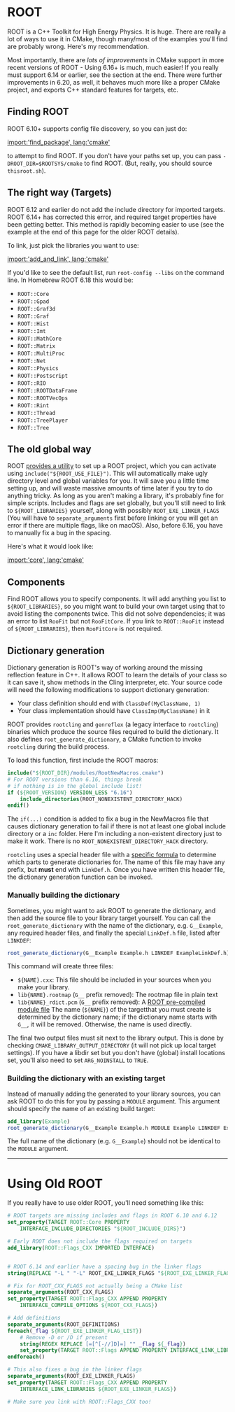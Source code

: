 # ROOT

ROOT is a C++ Toolkit for High Energy Physics. It is huge. There are really a lot of ways to use it in CMake, though many/most of the examples you'll find are probably wrong. Here's my recommendation.

Most importantly, there are _lots of improvements_ in CMake support in more recent versions of ROOT - Using 6.16+ is much, much easier! If you really must support 6.14 or earlier, see the section at the end. There were further improvements in 6.20, as well, it behaves much more like a proper CMake project, and exports C++ standard features for targets, etc.

## Finding ROOT

ROOT 6.10+ supports config file discovery, so you can just do:

[import:'find_package', lang:'cmake'](../../examples/root-simple/CMakeLists.txt)

to attempt to find ROOT. If you don't have your paths set up, you can pass `-DROOT_DIR=$ROOTSYS/cmake` to find ROOT. (But, really, you should source `thisroot.sh`).

## The right way (Targets)

ROOT 6.12 and earlier do not add the include directory for imported targets. ROOT 6.14+ has corrected this error, and required target properties have been getting better. This method is rapidly becoming easier to use (see the example at the end of this page for the older ROOT details).

To link, just pick the libraries you want to use:

[import:'add_and_link', lang:'cmake'](../../examples/root-simple/CMakeLists.txt)

If you'd like to see the default list, run `root-config --libs` on the command line. In Homebrew ROOT 6.18 this would be:

- `ROOT::Core`
- `ROOT::Gpad`
- `ROOT::Graf3d`
- `ROOT::Graf`
- `ROOT::Hist`
- `ROOT::Imt`
- `ROOT::MathCore`
- `ROOT::Matrix`
- `ROOT::MultiProc`
- `ROOT::Net`
- `ROOT::Physics`
- `ROOT::Postscript`
- `ROOT::RIO`
- `ROOT::ROOTDataFrame`
- `ROOT::ROOTVecOps`
- `ROOT::Rint`
- `ROOT::Thread`
- `ROOT::TreePlayer`
- `ROOT::Tree`

## The old global way

ROOT [provides a utility](https://root.cern.ch/how/integrate-root-my-project-cmake) to set up a ROOT project, which you can activate using `include("${ROOT_USE_FILE}")`. This will automatically make ugly directory level and global variables for you. It will save you a little time setting up, and will waste massive amounts of time later if you try to do anything tricky. As long as you aren't making a library, it's probably fine for simple scripts. Includes and flags are set globally, but you'll still need to link to `${ROOT_LIBRARIES}` yourself, along with possibly `ROOT_EXE_LINKER_FLAGS` (You will have to `separate_arguments` first before linking or you will get an error if there are multiple flags, like on macOS). Also, before 6.16, you have to manually fix a bug in the spacing.

Here's what it would look like:

[import:'core', lang:'cmake'](../../examples/root-usefile/CMakeLists.txt)

## Components

Find ROOT allows you to specify components. It will add anything you list to `${ROOT_LIBRARIES}`, so you might want to build your own target using that to avoid listing the components twice. This did not solve dependencies; it was an error to list `RooFit` but not `RooFitCore`. If you link to `ROOT::RooFit` instead of `${ROOT_LIBRARIES}`, then `RooFitCore` is not required.

## Dictionary generation

Dictionary generation is ROOT's way of working around the missing reflection feature in C++. It allows ROOT to learn the details of your class so it can save it, show methods in the Cling interpreter, etc. Your source code will need the following modifications to support dictionary generation:

- Your class definition should end with `ClassDef(MyClassName, 1)`
- Your class implementation should have `ClassImp(MyClassName)` in it

ROOT provides `rootcling` and `genreflex` (a legacy interface to `rootcling`) binaries which produce the source files required to build the dictionary. It also defines `root_generate_dictionary`, a CMake function to invoke `rootcling` during the build process.

To load this function, first include the ROOT macros:

```cmake
include("${ROOT_DIR}/modules/RootNewMacros.cmake")
# For ROOT versions than 6.16, things break
# if nothing is in the global include list!
if (${ROOT_VERSION} VERSION_LESS "6.16")
    include_directories(ROOT_NONEXISTENT_DIRECTORY_HACK)
endif()
```

The `if(...)` condition is added to fix a bug in the NewMacros file that causes dictionary generation to fail if there is not at least one global include directory or a `inc` folder. Here I'm including a non-existent directory just to make it work. There is no `ROOT_NONEXISTENT_DIRECTORY_HACK` directory.

`rootcling` uses a special header file with a [specific formula][linkdef-root] to determine which parts to generate dictionaries for. The name of this file may have any prefix, but **must** end with `LinkDef.h`. Once you have written this header file, the dictionary generation function can be invoked.

### Manually building the dictionary

Sometimes, you might want to ask ROOT to generate the dictionary, and then add the source file to your library target yourself. You can call the `root_generate_dictionary` with the name of the dictionary, e.g. `G__Example`, any required header files, and finally the special `LinkDef.h` file, listed after `LINKDEF`:

```cmake
root_generate_dictionary(G__Example Example.h LINKDEF ExampleLinkDef.h)
```

This command will create three files:

- `${NAME}.cxx`: This file should be included in your sources when you make your library.
- `lib{NAME}.rootmap` (`G__` prefix removed): The rootmap file in plain text
- `lib{NAME}_rdict.pcm` (`G__` prefix removed): A [ROOT pre-compiled module file][]
  The name (`${NAME}`) of the targetthat you must create is determined by the dictionary name; if the dictionary name starts with `G__`, it will be removed. Otherwise, the name is used directly.

The final two output files must sit next to the library output. This is done by checking `CMAKE_LIBRARY_OUTPUT_DIRECTORY` (it will not pick up local target settings). If you have a libdir set but you don't have (global) install locations set, you'll also need to set `ARG_NOINSTALL` to `TRUE`.

### Building the dictionary with an existing target

Instead of manually adding the generated to your library sources, you can ask ROOT to do this for you by passing a `MODULE` argument. This argument should specify the name of an existing build target:

```cmake
add_library(Example)
root_generate_dictionary(G__Example Example.h MODULE Example LINKDEF ExampleLinkDef.h)
```

The full name of the dictionary (e.g. `G__Example`) should not be identical to the `MODULE` argument.

[linkdef-root]: https://root.cern.ch/selecting-dictionary-entries-linkdefh
[root pre-compiled module file]: https://inspirehep.net/literature/1413967

---

# Using Old ROOT

If you really have to use older ROOT, you'll need something like this:

```cmake
# ROOT targets are missing includes and flags in ROOT 6.10 and 6.12
set_property(TARGET ROOT::Core PROPERTY
    INTERFACE_INCLUDE_DIRECTORIES "${ROOT_INCLUDE_DIRS}")

# Early ROOT does not include the flags required on targets
add_library(ROOT::Flags_CXX IMPORTED INTERFACE)


# ROOT 6.14 and earlier have a spacing bug in the linker flags
string(REPLACE "-L " "-L" ROOT_EXE_LINKER_FLAGS "${ROOT_EXE_LINKER_FLAGS}")

# Fix for ROOT_CXX_FLAGS not actually being a CMake list
separate_arguments(ROOT_CXX_FLAGS)
set_property(TARGET ROOT::Flags_CXX APPEND PROPERTY
    INTERFACE_COMPILE_OPTIONS ${ROOT_CXX_FLAGS})

# Add definitions
separate_arguments(ROOT_DEFINITIONS)
foreach(_flag ${ROOT_EXE_LINKER_FLAG_LIST})
    # Remove -D or /D if present
    string(REGEX REPLACE [=[^[-//]D]=] "" _flag ${_flag})
    set_property(TARGET ROOT::Flags APPEND PROPERTY INTERFACE_LINK_LIBRARIES ${_flag})
endforeach()

# This also fixes a bug in the linker flags
separate_arguments(ROOT_EXE_LINKER_FLAGS)
set_property(TARGET ROOT::Flags_CXX APPEND PROPERTY
    INTERFACE_LINK_LIBRARIES ${ROOT_EXE_LINKER_FLAGS})

# Make sure you link with ROOT::Flags_CXX too!
```
